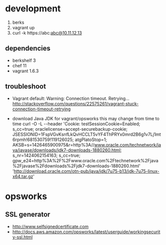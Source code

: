 # development

1. berks
1. vagrant up
1. curl -k https://abc:abc@10.11.12.13

## dependencies

- berkshelf 3
- chef 11
- vagrant 1.6.3

## troubleshoot

- Vagrant
  default: Warning: Connection timeout. Retrying...
  http://stackoverflow.com/questions/22575261/vagrant-stuck-connection-timeout-retrying

- download Java JDK for vagrant/opsworks
  this may change from time to time
  curl -O -L --header 'Cookie: testSessionCookie=Enabled; s_cc=true; oraclelicense=accept-securebackup-cookie; JSESSIONID=1FspVGvKsnfLkQvHCCLT5vYF4ThPRYx0mrd2B6g1v7Lj1mt6rpmh!681530759!119126025; atgPlatoStop=1; AKSB=s=1426465900975&r=http%3A//www.oracle.com/technetwork/java/javase/downloads/jdk7-downloads-1880260.html; s_nr=1424062154163; s_cc=true; gpw_e24=http%3A%2F%2Fwww.oracle.com%2Ftechnetwork%2Fjava%2Fjavase%2Fdownloads%2Fjdk7-downloads-1880260.html' 'http://download.oracle.com/otn-pub/java/jdk/7u75-b13/jdk-7u75-linux-x64.tar.gz'

# opsworks

## SSL generator

- http://www.selfsignedcertificate.com
- http://docs.aws.amazon.com/opsworks/latest/userguide/workingsecurity-ssl.html
